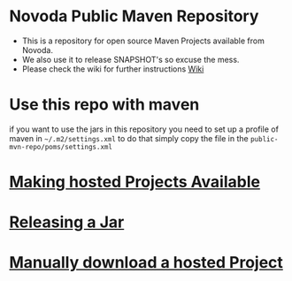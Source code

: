 Novoda Public Maven Repository
======================================
- This is a repository for open source Maven Projects available from Novoda.
- We also use it to release SNAPSHOT's so excuse the mess.
- Please check the wiki for further instructions [Wiki](https://github.com/novoda/public-mvn-repo/wiki/_pages)

Use this repo with maven
======================================
if you want to use the jars in this repository you need to set up a profile of maven in `~/.m2/settings.xml`
to do that simply copy the file in the `public-mvn-repo/poms/settings.xml`

[Making hosted Projects Available](https://github.com/novoda/public-mvn-repo/wiki/Making-a-Project-Available)
======================================

[Releasing a Jar](https://github.com/novoda/public-mvn-repo/wiki/Releasing-a-Jar)
======================================

[Manually download a hosted Project](https://github.com/novoda/public-mvn-repo/wiki/Manual-Download-of-Projects)
======================================
